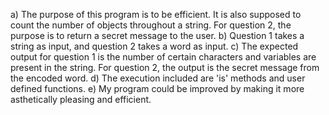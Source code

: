 a) The purpose of this program is to be efficient. It is also supposed to count the number of objects throughout a string. For question 2, the purpose is to return a secret message to the user. 
b) Question 1 takes a string as input, and question 2 takes a word as input. 
c) The expected output for question 1 is the number of certain characters and variables are present in the string. For question 2, the output is the secret message from the encoded word. 
d) The execution included are 'is' methods and user defined functions. 
e) My program could be improved by making it more asthetically pleasing and efficient. 
